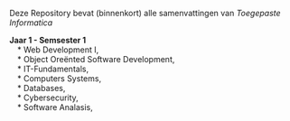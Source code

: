 Deze Repository bevat (binnenkort) alle samenvattingen van _Toegepaste Informatica_

 **Jaar 1 - Semsester 1**  
    &emsp;* Web Development I,   
    &emsp;* Object Oreënted Software Development,   
    &emsp;* IT-Fundamentals,   
    &emsp;* Computers Systems,   
    &emsp;* Databases,   
    &emsp;* Cybersecurity,   
    &emsp;* Software Analasis,   
